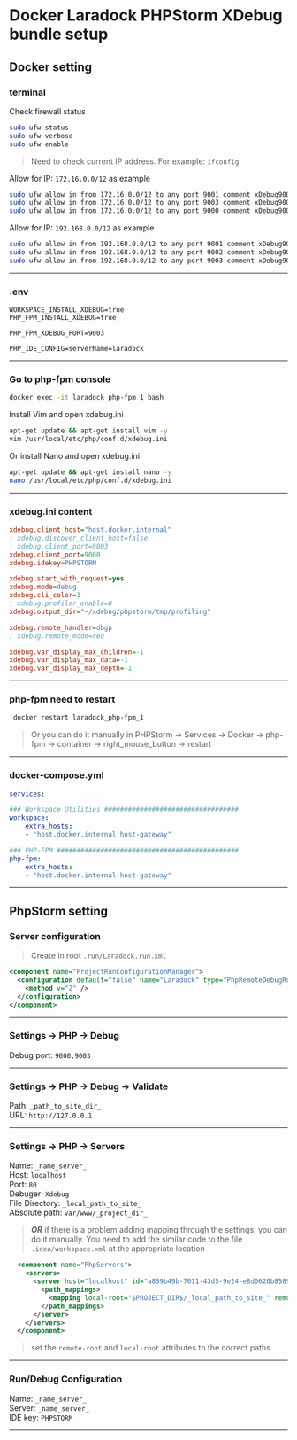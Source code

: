 # Docker Laradock PHPStorm XDebug bundle setup

## Docker setting

### terminal
Check firewall status
```bash
sudo ufw status
sudo ufw verbose
sudo ufw enable
```
> Need to check current IP address. For example: `ifconfig`

Allow for IP: `172.16.0.0/12` as example
```bash
sudo ufw allow in from 172.16.0.0/12 to any port 9001 comment xDebug9001
sudo ufw allow in from 172.16.0.0/12 to any port 9003 comment xDebug9003
sudo ufw allow in from 172.16.0.0/12 to any port 9000 comment xDebug9000
```
Allow for IP: `192.168.0.0/12` as example
```bash
sudo ufw allow in from 192.168.0.0/12 to any port 9001 comment xDebug9001
sudo ufw allow in from 192.168.0.0/12 to any port 9002 comment xDebug9002
sudo ufw allow in from 192.168.0.0/12 to any port 9003 comment xDebug9003
```
***

### .env  
```dotenv
WORKSPACE_INSTALL_XDEBUG=true
PHP_FPM_INSTALL_XDEBUG=true

PHP_FPM_XDEBUG_PORT=9003

PHP_IDE_CONFIG=serverName=laradock
```
***

### Go to php-fpm console  
```bash
docker exec -it laradock_php-fpm_1 bash
```

Install Vim and open xdebug.ini
```bash
apt-get update && apt-get install vim -y
vim /usr/local/etc/php/conf.d/xdebug.ini
```

Or install Nano and open xdebug.ini
```bash
apt-get update && apt-get install nano -y
nano /usr/local/etc/php/conf.d/xdebug.ini
```

***

### xdebug.ini content

```ini
xdebug.client_host="host.docker.internal"
; xdebug.discover_client_host=false
; xdebug.client_port=9003
xdebug.client_port=9000
xdebug.idekey=PHPSTORM

xdebug.start_with_request=yes
xdebug.mode=debug
xdebug.cli_color=1
; xdebug.profiler_enable=0
xdebug.output_dir="~/xdebug/phpstorm/tmp/profiling"

xdebug.remote_handler=dbgp
; xdebug.remote_mode=req

xdebug.var_display_max_children=-1
xdebug.var_display_max_data=-1
xdebug.var_display_max_depth=-1
```
***

### php-fpm need to restart
```bash
 docker restart laradock_php-fpm_1
```
> Or you can do it manually in PHPStorm -> Services -> Docker -> php-fpm -> container -> right_mouse_button -> restart
***

### docker-compose.yml  
```yaml
services:

### Workspace Utilities ##################################
workspace:
    extra_hosts:
    - "host.docker.internal:host-gateway"

### PHP-FPM ##############################################
php-fpm:
    extra_hosts:
    - "host.docker.internal:host-gateway"
```
***

## PhpStorm setting

### Server configuration
> Create in root `.run/Laradock.run.xml`
```xml
<component name="ProjectRunConfigurationManager">
  <configuration default="false" name="Laradock" type="PhpRemoteDebugRunConfigurationType" factoryName="PHP Remote Debug" filter_connections="FILTER" server_name="laradock" session_id="PHPSTORM">
    <method v="2" />
  </configuration>
</component>
```
***

### Settings -> PHP -> Debug
Debug port: `9000,9003`
***

### Settings -> PHP -> Debug -> Validate
Path: `_path_to_site_dir_`  
URL: `http://127.0.0.1`  
***

### Settings -> PHP -> Servers
Name: `_name_server_`  
Host: `localhost`  
Port: `80`  
Debuger: `Xdebug`  
File Directory: `_local_path_to_site_`  
Absolute path: `var/www/_project_dir_`  

> ***OR*** if there is a problem adding mapping through the settings, you can do it manually. You need to add the similar code to the file `.idea/workspace.xml` at the appropriate location

```xml
  <component name="PhpServers">
    <servers>
      <server host="localhost" id="a859b49b-7011-43d5-9e24-e8d0620b8589" name="laradock" use_path_mappings="true">
        <path_mappings>
          <mapping local-root="$PROJECT_DIR$/_local_path_to_site_" remote-root="var/www/_project_dir_" />
        </path_mappings>
      </server>
    </servers>
  </component>
```

> set the `remote-root` and `local-root` attributes to the correct paths
***

### Run/Debug Configuration
Name: `_name_server_`  
Server: `_name_server_`  
IDE key: `PHPSTORM`  
***